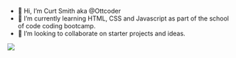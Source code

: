 - 👋 Hi, I’m Curt Smith aka @Ottcoder
- 🌱 I’m currently learning HTML, CSS and Javascript as part of the school of code coding bootcamp.
- 💞️ I’m looking to collaborate on starter projects and ideas.

<img src="https://www.codewars.com/users/Ottcoder/badges/small"></img>

<!---
Ottcoder/Ottcoder is a ✨ special ✨ repository because its `README.md` (this file) appears on your GitHub profile.
You can click the Preview link to take a look at your changes.
--->
